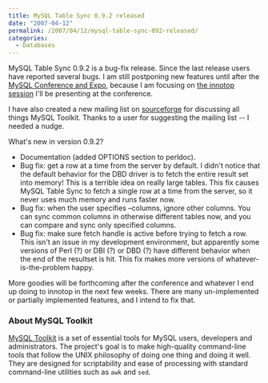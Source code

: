 ```yaml
---
title: MySQL Table Sync 0.9.2 released
date: "2007-04-12"
permalink: /2007/04/12/mysql-table-sync-092-released/
categories:
  - Databases
---
```


MySQL Table Sync 0.9.2 is a bug-fix release. Since the last release users have reported several bugs. I am still postponing new features until after the [MySQL Conference and Expo][1], because I am focusing on [the innotop session][2] I'll be presenting at the conference.

I have also created a new mailing list on [sourceforge][3] for discussing all things MySQL Toolkit. Thanks to a user for suggesting the mailing list -- I needed a nudge.

What's new in version 0.9.2?

*   Documentation (added OPTIONS section to perldoc).
*   Bug fix: get a row at a time from the server by default. I didn't notice that the default behavior for the DBD driver is to fetch the entire result set into memory! This is a terrible idea on really large tables. This fix causes MySQL Table Sync to fetch a single row at a time from the server, so it never uses much memory and runs faster now.
*   Bug fix: when the user specifies &#8211;columns, ignore other columns. You can sync common columns in otherwise different tables now, and you can compare and sync only specified columns.
*   Bug fix: make sure fetch handle is active before trying to fetch a row. This isn't an issue in my development environment, but apparently some versions of Perl (?) or DBI (?) or DBD (?) have different behavior when the end of the resultset is hit. This fix makes more versions of whatever-is-the-problem happy.

More goodies will be forthcoming after the conference and whatever I end up doing to innotop in the next few weeks. There are many un-implemented or partially implemented features, and I intend to fix that.

### About MySQL Toolkit

[MySQL Toolkit][3] is a set of essential tools for MySQL users, developers and administrators. The project's goal is to make high-quality command-line tools that follow the UNIX philosophy of doing one thing and doing it well. They are designed for scriptability and ease of processing with standard command-line utilities such as `awk` and `sed`.

 [1]: http://www.mysqlconf.com/
 [2]: http://www.mysqlconf.com/cs/mysqluc2007/view/e_sess/13213
 [3]: http://code.google.com/p/maatkit
